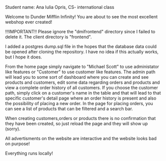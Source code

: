 Student name: Ana Iulia Opris, CS- international class

Welcome to Dunder Mifflin Infinity! You are about to see the most excellent webshop ever created!

!!!IMPORTANT!!
Please ignore the "dmifrontend" directory since I failed to delete it. The client directory is "frontend".

I added a postgres dump.sql file in the hopes that the database data could be opened after cloning the repository. I have no idea if this actually works, but I hope it does.

From the home page simply navigate to "Michael Scott" to use administator like features or "Customer" to use customer like features. The admin path will lead you to some sort of dashboard where you can create and see products and customers, edit some data regarding orders and products and view a complete order history of all customers. If you choose the customer path, simply click on a customer's name in the table and that will lead to that specific customer's detail page where an order history is present and also the possibility of placing a new order. In the page for placing orders, you can see a list of products that can be filtered and a search bar. 

When creating customers,orders or products there is no confirmation that they have been created, so just reload the page and they will show up (sorry).

All advertisments on the website are interactive and the website looks bad on purpose!

Everything runs locally!
